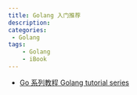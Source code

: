```yaml
---
title: Golang 入门推荐
description: 
categories:
 - Golang 
tags:
    - Golang
    - iBook
---
```



- [Go 系列教程 Golang tutorial series](https://studygolang.com/subject/2)
